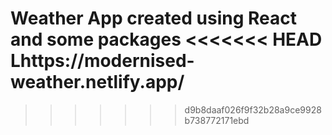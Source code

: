 Weather App created using React and some packages
<<<<<<< HEAD
Lhttps://modernised-weather.netlify.app/
=======
>>>>>>> d9b8daaf026f9f32b28a9ce9928b738772171ebd
